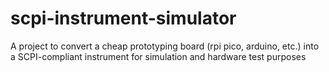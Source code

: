 # scpi-instrument-simulator
A project to convert a cheap prototyping board (rpi pico, arduino, etc.) into a SCPI-compliant instrument for simulation and hardware test purposes
